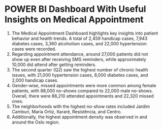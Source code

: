 # POWER BI Dashboard With Useful Insights on Medical Appointment
1. The Medical Appointment Dashboard highlights key insights into patient behavior and health trends. A total of 2,459 handicap cases, 7,943 diabetes cases, 3,360 alcoholism cases, and 22,000 hypertension cases were recorded.
2. Regarding appointment attendance, around 27,000 patients did not show up even after receiving SMS reminders, while approximately 10,000 did attend after getting reminders.
3. The second quarter (Q2) saw the highest number of chronic health issues, with 21,000 hypertension cases, 8,000 diabetes cases, and 2,000 handicap cases.
4. Gender-wise, missed appointments were more common among female patients, with 88,000 no-shows compared to 22,000 male no-shows. Overall, there were 88,210 attended appointments and 22,320 missed ones.
5. The neighborhoods with the highest no-show rates included Jardim Camburi, Maria Ortiz, Itararé, Resistência, and Centro.
6. Additionally, the highest appointment density was observed in and around the Oslo region.
